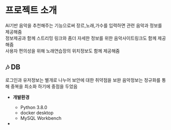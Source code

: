 # 프로젝트 소개 
AI기반 음악을 추천해주는 기능으로써  장르,노래,가수를 입력하면 관련 음악과 정보를 제공해줌                                    
정보제공과 함께 스트리밍 링크와 좀더 자세한 정보를 위한 음악사이트링크도 함께 제공해줌                                     
사용자 편의성을 위해 노래연습장의 위치정보도 함께 제공해줌 

## 🎶 DB
로그인과 유저정보는 별개로 나누어 보안에 대한 취약점을 보완
음악정보는 정규화를 통해 중복을 최소화 하기에 중점을 두었음


+ **개발환경**
  - Python 3.8.0
  - docker desktop
  - MySQL Workbench
 
+
